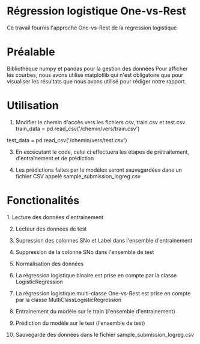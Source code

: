 # Régression logistique One-vs-Rest
Ce travail fournis l'approche One-vs-Rest de la régression logistique
<h1>Préalable</h1>
Bibliothèque numpy et pandas pour la gestion des données
Pour afficher les courbes, nous avons utilisé matplotlib qui n'est obligatoire que pour visualiser les résultats que nous avons utilisé pour rédiger notre rapport. 
<h1>Utilisation</h1>

1. Modifier le chemin d'accès vers les fichiers csv, train.csv et test.csv
train_data = pd.read_csv('/chemin/vers/train.csv')


test_data = pd.read_csv('/chemin/vers/test.csv')


3. En excécutant le code, celui ci effectuera les étapes de prétraitement, d'entraînement et de prédiction

   
4. Les prédictions faites par le modèles seront sauvegardées dans un fichier CSV appelé sample_submission_logreg.csv
<h1>Fonctionalités</h1>
1. Lecture des données d'entrainement


2. Lecteur des données de test

   
3. Supression des colonnes SNo et Label dans l'ensemble d'entrainement

   
4. Suppression de la colonne SNo dans l'ensemble de test

   
5. Normalisation des données

   
6. La régression logistique binaire est prise en compte par la classe LogisticRegression

    
7. La régression logistique multi-classe One-vs-Rest est prise en compte par la classe MultiClassLogisticRegression

    
8. Entrainement du modèle sur le train (l'ensemble d'entrainement)

    
9. Prédiction du modèle sur le test (l'ensemble de test)

    
10. Sauvegarde des données dans le fichier sample_submission_logreg.csv
